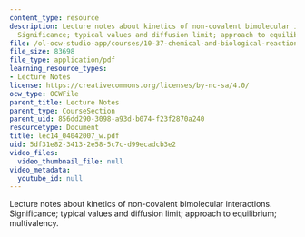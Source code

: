 ```yaml
---
content_type: resource
description: Lecture notes about kinetics of non-covalent bimolecular interactions.
  Significance; typical values and diffusion limit; approach to equilibrium; multivalency.
file: /ol-ocw-studio-app/courses/10-37-chemical-and-biological-reaction-engineering-spring-2007/5df31e8234132e585c7cd99ecadcb3e2_lec14_04042007_w.pdf
file_size: 83698
file_type: application/pdf
learning_resource_types:
- Lecture Notes
license: https://creativecommons.org/licenses/by-nc-sa/4.0/
ocw_type: OCWFile
parent_title: Lecture Notes
parent_type: CourseSection
parent_uid: 856dd290-3098-a93d-b074-f23f2870a240
resourcetype: Document
title: lec14_04042007_w.pdf
uid: 5df31e82-3413-2e58-5c7c-d99ecadcb3e2
video_files:
  video_thumbnail_file: null
video_metadata:
  youtube_id: null
---
```

Lecture notes about kinetics of non-covalent bimolecular interactions. Significance; typical values and diffusion limit; approach to equilibrium; multivalency.